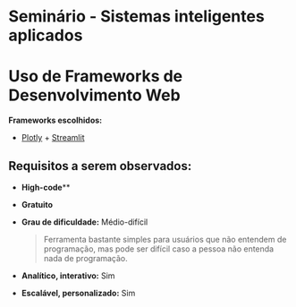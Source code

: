 # Seminário - Sistemas inteligentes aplicados

# Uso de Frameworks de Desenvolvimento Web

**Frameworks escolhidos:** 
- [Plotly](https://plotly.com/) + [Streamlit](https://streamlit.io/)

## Requisitos a serem observados:

- **High-code****
- **Gratuito**
- **Grau de dificuldade:** Médio-difícil

    > Ferramenta bastante simples para usuários que não entendem de programação, mas pode ser difícil caso a pessoa não entenda nada de programação.
- **Analítico, interativo:** Sim
- **Escalável, personalizado:** Sim
